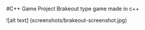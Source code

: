 #C++ Game Project 
Brakeout type game made in c++

![alt text] (screenshots/brakeout-screenshot.jpg)